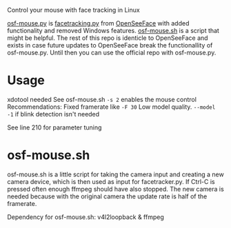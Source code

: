 Control your mouse with face tracking in Linux

[osf-mouse.py](osf-mouse.py) is [facetracking.py](facetracking.py) from [OpenSeeFace](https://github.com/emilianavt/OpenSeeFace) with added functionality and removed Windows features. [osf-mouse.sh](osf-mouse.sh) is a script that might be helpful. The rest of this repo is identicle to OpenSeeFace and exists in case future updates to OpenSeeFace break the functionallity of osf-mouse.py. Until then you can use the official repo with osf-mouse.py.

# Usage
xdotool needed
See osf-mouse.sh
`-s 2` enables the mouse control
Recommendations:
Fixed framerate like `-F 30`
Low model quality. `--model -1` if blink detection isn't needed

See line 210 for parameter tuning

# osf-mouse.sh
osf-mouse.sh is a little script for taking the camera input and creating a new camera device, which is then used as input for facetracker.py. If Ctrl-C is pressed often enough ffmpeg should have also stopped. The new camera is needed because with the original camera the update rate is half of the framerate.

Dependency for osf-mouse.sh: v4l2loopback & ffmpeg
